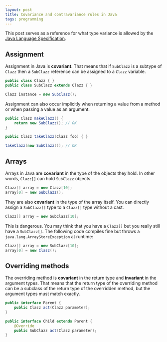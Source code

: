 ```yaml
---
layout: post
title: Covariance and contravariance rules in Java
tags: programming
---
```


This post serves as a reference for what type variance is allowed by the [Java Language Specification](http://docs.oracle.com/javase/specs/jls/se8/html/index.html).

Assignment
----------

Assignment in Java is **covariant**. That means that if `SubClazz` is a subtype of `Clazz` then a `SubClazz` reference can be assigned to a `Clazz` variable.

~~~ java
public class Clazz { }
public class SubClazz extends Clazz { }
~~~

~~~ java
Clazz instance = new SubClazz();
~~~

Assignment can also occur implicitly when returning a value from a method or when passing a value as an argument.

~~~ java
public Clazz makeClazz() {
    return new SubClazz(); // OK
}

public Clazz takeClazz(Clazz foo) { }
~~~

~~~ java
takeClazz(new SubClazz()); // OK
~~~

Arrays
------

Arrays in Java are **covariant** in the type of the objects they hold. In other words, `Clazz[]` can hold `SubClazz` objects.

~~~ java
Clazz[] array = new Clazz[10];
array[0] = new SubClazz();
~~~

They are also **covariant** in the type of the array itself. You can directly assign a `SubClazz[]` type to a `Clazz[]` type without a cast.

~~~ java
Clazz[] array = new SubClazz[10];
~~~

This is dangerous. You may think that you have a `Clazz[]` but you really still have a `SubClazz[]`. The following code compiles fine but throws a `java.lang.ArrayStoreException` at runtime:

~~~ java
Clazz[] array = new SubClazz[10];
array[0] = new Clazz();
~~~

Overriding methods
------------------

The overriding method is **covariant** in the return type and **invariant** in the argument types. That means that the return type of the overriding method can be a subclass of the return type of the overridden method, but the argument types must match exactly.

~~~ java
public interface Parent {
    public Clazz act(Clazz parameter);
}

public interface Child extends Parent {
    @Override
    public SubClazz act(Clazz parameter);
}
~~~

